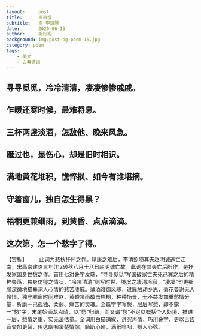 ```yaml
---
layout:     post
title:      声声慢
subtitle:   宋 李清照
date:       2020-06-15
author:     听松阁
background: img/post-bg-poem-15.jpg
category: poem
tags:
    - 美文
    - 古典诗词
---
```


## 寻寻觅觅，冷冷清清，凄凄惨惨戚戚。
## 乍暖还寒时候，最难将息。
## 三杯两盏淡酒，怎敌他、晚来风急。
## 雁过也，最伤心，却是旧时相识。

## 满地黄花堆积，憔悴损、如今有谁堪摘。
## 守着窗儿，独自怎生得黑？
## 梧桐更兼细雨，到黄昏、点点滴滴。
## 这次第，怎一个愁字了得。

【赏析】
　　此词为悲秋抒怀之作。靖康之难后，李清照随其夫赵明诚逃亡江南，宋高宗建炎三年(1129)秋八月十八日赵明诚亡故。此词在其夫亡后所作，是抒发家国身世愁之作。首用七对叠字发端，“寻寻觅觅”写国破家亡夫死己寡之后的精神失落，独身彷徨之情状，“冷冷清清”则写时世、境况之凄清冷寂，“凄凄”句更细腻深微地描摹词人心情的悲苦凄戚。薄酒难御风寒，过雁触动乡思，菊花萎谢无人怜惜，独守寒窗时间难熬，黄昏冷雨敲击梧桐，种种场景，无不益发加重愁情分量，折磨一己孤独、柔弱、痛苦的灵魂。全篇字字写愁，层层写愁，却不露一“愁”字，末尾始画龙点晴，以“愁”归结，而又谓“愁”不足以概括个人处境，推进一层，愁情之重，实无法估量。全词用白描铺叙，讲究声情，巧用叠字，更以舌齿音交加更替，传达幽咽凄楚情悰，肠断心碎，满纸呜咽，撼人心弦。
  
